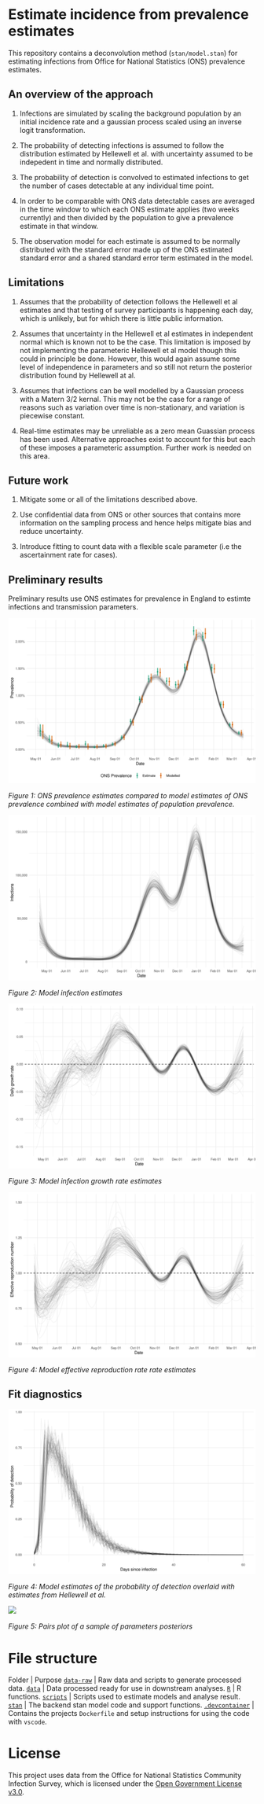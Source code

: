 
# Estimate incidence from prevalence estimates

This repository contains a deconvolution method (`stan/model.stan`) for estimating infections from Office for National Statistics (ONS) prevalence estimates.

## An overview of the approach

1. Infections are simulated by scaling the background population by an initial incidence rate and a gaussian process scaled using an inverse logit transformation.

2. The probability of detecting infections is assumed to follow the distribution estimated by Hellewell et al. with uncertainty assumed to be indepedent in time and normally distributed.

3. The probability of detection is convolved to estimated infections to get the number of cases detectable at any individual time point.

4. In order to be comparable with ONS data detectable cases are averaged in the time window to which each ONS estimate applies (two weeks currently) and then divided by the population to give a prevalence estimate in that window.

5. The observation model for each estimate is assumed to be normally distributed with the standard error made up of the ONS estimated standard error and a shared standard error term estimated in the model.

## Limitations

1. Assumes that the probability of detection follows the Hellewell et al estimates and that testing of survey participants is happening each day, which is unlikely, but for which there is little public information.

2. Assumes that uncertainty in the Hellewell et al estimates in independent normal which is known not to be the case. This limitation is imposed by not implementing the parameteric Hellewell et al model though this could in principle be done. However, this would again assume some level of independence in parameters and so still not return the posterior distribution found by Hellewell at al.

3. Assumes that infections can be well modelled by a Gaussian process with a Matern 3/2 kernal. This may not be the case for a range of reasons such as variation over time is non-stationary, and variation is piecewise constant.

4. Real-time estimates may be unreliable as a zero mean Guassian process has been used. Alternative approaches exist to account for this but each of these imposes a parameteric assumption. Further work is needed on this area.

## Future work

1. Mitigate some or all of the limitations described above.

2. Use confidential data from ONS or other sources that contains more information on the sampling process and hence helps mitigate bias and reduce uncertainty.

3. Introduce fitting to count data with a flexible scale parameter (i.e the ascertainment rate for cases).

## Preliminary results

Preliminary results use ONS estimates for prevalence in England to estimte infections and transmission parameters.

![](figures/readme/prevalence.png)

*Figure 1: ONS prevalence estimates compared to model estimates of ONS prevalence combined with model estimates of population prevalence.*

![](figures/readme/infections.png)

*Figure 2: Model infection estimates*

![](figures/readme/growth.png)

*Figure 3: Model infection growth rate estimates*

![](figures/readme/Rt.png)

*Figure 4: Model effective reproduction rate rate estimates*

## Fit diagnostics

![](figures/readme/probability-detection.png)

*Figure 4: Model estimates of the probability of detection overlaid with estimates from Hellewell et al.*

![](figures/readme/pairs.png)

*Figure 5: Pairs plot of a sample of parameters posteriors*

# File structure

Folder | Purpose
[`data-raw`](data-raw/) | Raw data and scripts to generate processed data.
[`data`](data/) | Data processed ready for use in downstream analyses.
[`R`](R/) | R functions.
[`scripts`](scripts/) | Scripts used to estimate models and analyse result.
[`stan`](stan/) | The backend stan model code and support functions.
[`.devcontainer`](.devcontainer/) | Contains the projects `Dockerfile` and setup instructions for using the code with `vscode`.

# License

This project uses data from the Office for National Statistics Community Infection Survey, which is licensed under the [Open Government License v3.0](https://www.ons.gov.uk/peoplepopulationandcommunity/healthandsocialcare/conditionsanddiseases/datasets/coronaviruscovid19infectionsurveydata).

